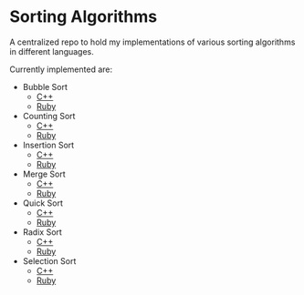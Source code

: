 # Sorting Algorithms

A centralized repo to hold my implementations of various sorting algorithms in
different languages.

Currently implemented are:

- Bubble Sort
  - [C++](https://github.com/M3L6H/SortingAlgorithms/blob/master/Cpp/bubble_sort.cpp)
  - [Ruby](https://github.com/M3L6H/SortingAlgorithms/blob/master/Ruby/bubble_sort.rb)
- Counting Sort
  - [C++](https://github.com/M3L6H/SortingAlgorithms/blob/master/Cpp/counting_sort.cpp)
  - [Ruby](https://github.com/M3L6H/SortingAlgorithms/blob/master/Ruby/counting_sort.rb)
- Insertion Sort
  - [C++](https://github.com/M3L6H/SortingAlgorithms/blob/master/Cpp/insertion_sort.cpp)
  - [Ruby](https://github.com/M3L6H/SortingAlgorithms/blob/master/Ruby/insertion_sort.rb)
- Merge Sort
  - [C++](https://github.com/M3L6H/SortingAlgorithms/blob/master/Cpp/merge_sort.cpp)
  - [Ruby](https://github.com/M3L6H/SortingAlgorithms/blob/master/Ruby/merge_sort.rb)
- Quick Sort
  - [C++](https://github.com/M3L6H/SortingAlgorithms/blob/master/Cpp/quick_sort.cpp)
  - [Ruby](https://github.com/M3L6H/SortingAlgorithms/blob/master/Ruby/quick_sort.rb)
- Radix Sort
  - [C++](https://github.com/M3L6H/SortingAlgorithms/blob/master/Cpp/radix_sort.cpp)
  - [Ruby](https://github.com/M3L6H/SortingAlgorithms/blob/master/Ruby/radix_sort.rb)
- Selection Sort
  - [C++](https://github.com/M3L6H/SortingAlgorithms/blob/master/Cpp/selection_sort.cpp)
  - [Ruby](https://github.com/M3L6H/SortingAlgorithms/blob/master/Ruby/selection_sort.rb)
